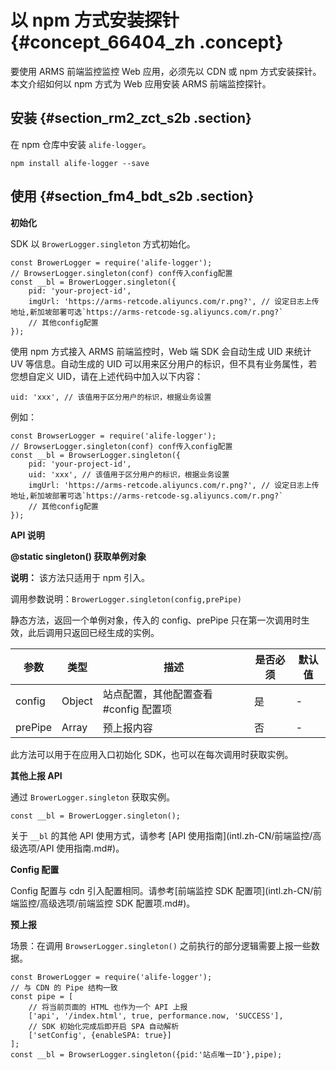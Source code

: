 # 以 npm 方式安装探针 {#concept_66404_zh .concept}

要使用 ARMS 前端监控监控 Web 应用，必须先以 CDN 或 npm 方式安装探针。本文介绍如何以 npm 方式为 Web 应用安装 ARMS 前端监控探针。

## 安装 {#section_rm2_zct_s2b .section}

在 npm 仓库中安装 `alife-logger`。

``` {#codeblock_xyc_bvk_45z}
npm install alife-logger --save
```

## 使用 {#section_fm4_bdt_s2b .section}

**初始化**

SDK 以 `BrowerLogger.singleton` 方式初始化。

``` {#codeblock_3h2_13g_s54}
const BrowerLogger = require('alife-logger');
// BrowserLogger.singleton(conf) conf传入config配置
const __bl = BrowerLogger.singleton({
    pid: 'your-project-id',
    imgUrl: 'https://arms-retcode.aliyuncs.com/r.png?', // 设定日志上传地址,新加坡部署可选`https://arms-retcode-sg.aliyuncs.com/r.png?`
    // 其他config配置
});
```

使用 npm 方式接入 ARMS 前端监控时，Web 端 SDK 会自动生成 UID 来统计 UV 等信息。自动生成的 UID 可以用来区分用户的标识，但不具有业务属性，若您想自定义 UID，请在上述代码中加入以下内容：

``` {#codeblock_5e4_pb4_4hz}
uid: 'xxx', // 该值用于区分用户的标识，根据业务设置
```

例如：

``` {#codeblock_lxm_z63_8ny}
const BrowserLogger = require('alife-logger');
// BrowserLogger.singleton(conf) conf传入config配置
const __bl = BrowserLogger.singleton({
    pid: 'your-project-id',
    uid: 'xxx', // 该值用于区分用户的标识，根据业务设置
    imgUrl: 'https://arms-retcode.aliyuncs.com/r.png?', // 设定日志上传地址,新加坡部署可选`https://arms-retcode-sg.aliyuncs.com/r.png?`
    // 其他config配置
});
```

**API 说明**

**@static singleton\(\) 获取单例对象**

**说明：** 该方法只适用于 npm 引入。

调用参数说明：`BrowerLogger.singleton(config,prePipe)`

静态方法，返回一个单例对象，传入的 config、prePipe 只在第一次调用时生效，此后调用只返回已经生成的实例。

|参数|类型|描述|是否必须|默认值|
|--|--|--|----|---|
|config|Object|站点配置，其他配置查看 \#config 配置项|是|-|
|prePipe|Array|预上报内容|否|-|

此方法可以用于在应用入口初始化 SDK，也可以在每次调用时获取实例。

**其他上报 API**

通过 `BrowerLogger.singleton` 获取实例。

``` {#codeblock_49c_eyp_lig}
const __bl = BrowerLogger.singleton();
```

关于 `__bl` 的其他 API 使用方式，请参考 [API 使用指南](intl.zh-CN/前端监控/高级选项/API 使用指南.md#)。

**Config 配置**

Config 配置与 cdn 引入配置相同。请参考[前端监控 SDK 配置项](intl.zh-CN/前端监控/高级选项/前端监控 SDK 配置项.md#)。

**预上报**

场景：在调用 `BrowserLogger.singleton()` 之前执行的部分逻辑需要上报一些数据。

``` {#codeblock_75o_0gv_dev}
const BrowerLogger = require('alife-logger');
// 与 CDN 的 Pipe 结构一致
const pipe = [
    // 将当前页面的 HTML 也作为一个 API 上报
    ['api', '/index.html', true, performance.now, 'SUCCESS'],
    // SDK 初始化完成后即开启 SPA 自动解析
    ['setConfig', {enableSPA: true}]
];
const __bl = BrowserLogger.singleton({pid:'站点唯一ID'},pipe);
```

